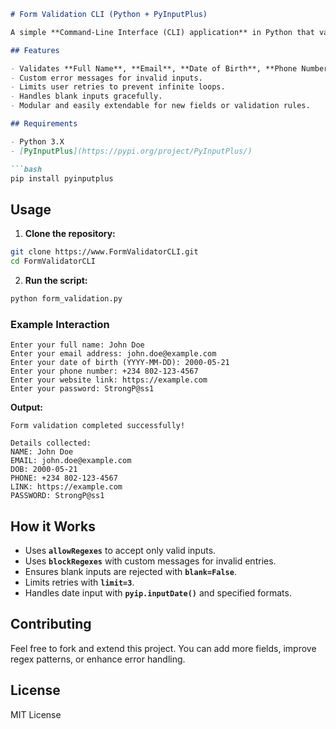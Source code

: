 ````markdown
# Form Validation CLI (Python + PyInputPlus)

A simple **Command-Line Interface (CLI) application** in Python that validates user inputs using **PyInputPlus** and **regular expressions (regex)**. This project demonstrates best practices for input validation, error handling, and user-friendly prompts in Python.

## Features

- Validates **Full Name**, **Email**, **Date of Birth**, **Phone Number**, **Website URL**, and **Password**.
- Custom error messages for invalid inputs.
- Limits user retries to prevent infinite loops.
- Handles blank inputs gracefully.
- Modular and easily extendable for new fields or validation rules.

## Requirements

- Python 3.X
- [PyInputPlus](https://pypi.org/project/PyInputPlus/)

```bash
pip install pyinputplus
````

## Usage

1. **Clone the repository:**

```bash
git clone https://www.FormValidatorCLI.git
cd FormValidatorCLI
```

2. **Run the script:**

```bash
python form_validation.py
```

### Example Interaction

```
Enter your full name: John Doe
Enter your email address: john.doe@example.com
Enter your date of birth (YYYY-MM-DD): 2000-05-21
Enter your phone number: +234 802-123-4567
Enter your website link: https://example.com
Enter your password: StrongP@ss1
```

**Output:**

```
Form validation completed successfully!

Details collected:
NAME: John Doe
EMAIL: john.doe@example.com
DOB: 2000-05-21
PHONE: +234 802-123-4567
LINK: https://example.com
PASSWORD: StrongP@ss1
```

## How it Works

* Uses **`allowRegexes`** to accept only valid inputs.
* Uses **`blockRegexes`** with custom messages for invalid entries.
* Ensures blank inputs are rejected with **`blank=False`**.
* Limits retries with **`limit=3`**.
* Handles date input with **`pyip.inputDate()`** and specified formats.

## Contributing

Feel free to fork and extend this project. You can add more fields, improve regex patterns, or enhance error handling.

## License

MIT License

